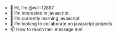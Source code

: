 - 👋 Hi, I’m @will-12897
- 👀 I’m interested in javascript
- 🌱 I’m currently learning javascript
- 💞️ I’m looking to collaborate on javascript projects
- 📫 How to reach me- message me!

<!---
will-12897/will-12897 is a ✨ special ✨ repository because its `README.md` (this file) appears on your GitHub profile.
You can click the Preview link to take a look at your changes.
--->
